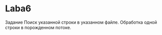 # Laba6
Задание 
Поиск указанной строки в указанном файле. Обработка одной строки в порожденном
потоке.
